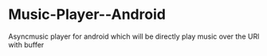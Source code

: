 Music-Player--Android
=====================

Asyncmusic player for android which will be directly play music over the URl with buffer
